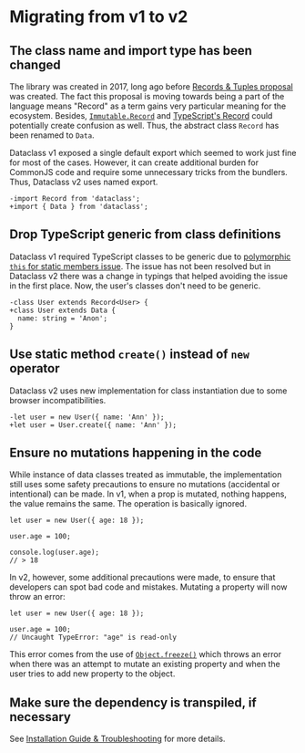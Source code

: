 # Migrating from v1 to v2

## The class name and import type has been changed

The library was created in 2017, long ago before
[Records & Tuples proposal](https://github.com/tc39/proposal-record-tuple) was created. The fact
this proposal is moving towards being a part of the language means "Record" as a term gains very
particular meaning for the ecosystem. Besides,
[`Immutable.Record`](https://immutable-js.com/docs/v4.0.0/Record/) and
[TypeScript's Record](https://www.typescriptlang.org/docs/handbook/utility-types.html#recordkeys-type)
could potentially create confusion as well. Thus, the abstract class `Record` has been renamed to
`Data`.

Dataclass v1 exposed a single default export which seemed to work just fine for most of the cases.
However, it can create additional burden for CommonJS code and require some unnecessary tricks from
the bundlers. Thus, Dataclass v2 uses named export.

```diff:no-line-numbers
-import Record from 'dataclass';
+import { Data } from 'dataclass';
```

## Drop TypeScript generic from class definitions

Dataclass v1 required TypeScript classes to be generic due to
[polymorphic `this` for static members issue](https://github.com/Microsoft/TypeScript/issues/5863).
The issue has not been resolved but in Dataclass v2 there was a change in typings that helped
avoiding the issue in the first place. Now, the user's classes don't need to be generic.

```diff:no-line-numbers
-class User extends Record<User> {
+class User extends Data {
  name: string = 'Anon';
}
```

## Use static method `create()` instead of `new` operator

Dataclass v2 uses new implementation for class instantiation due to some browser incompatibilities.

```diff:no-line-numbers
-let user = new User({ name: 'Ann' });
+let user = User.create({ name: 'Ann' });
```

## Ensure no mutations happening in the code

While instance of data classes treated as immutable, the implementation still uses some safety
precautions to ensure no mutations (accidental or intentional) can be made. In v1, when a prop is
mutated, nothing happens, the value remains the same. The operation is basically ignored.

```ts:no-line-numbers
let user = new User({ age: 18 });

user.age = 100;

console.log(user.age);
// > 18
```

In v2, however, some additional precautions were made, to ensure that developers can spot bad code
and mistakes. Mutating a property will now throw an error:

```ts:no-line-numbers
let user = new User({ age: 18 });

user.age = 100;
// Uncaught TypeError: "age" is read-only
```

This error comes from the use of
[`Object.freeze()`](https://developer.mozilla.org/en-US/docs/Web/JavaScript/Reference/Global_Objects/Object/freeze)
which throws an error when there was an attempt to mutate an existing property and when the user
tries to add new property to the object.

## Make sure the dependency is transpiled, if necessary

See [Installation Guide & Troubleshooting](./installation.md#troubleshooting) for more details.
